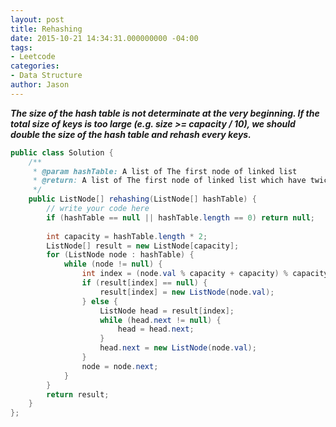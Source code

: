 ```yaml
---
layout: post
title: Rehashing
date: 2015-10-21 14:34:31.000000000 -04:00
tags:
- Leetcode
categories:
- Data Structure
author: Jason
---
```

<p><strong><em>The size of the hash table is not determinate at the very beginning. If the total size of keys is too large (e.g. size >= capacity / 10), we should double the size of the hash table and rehash every keys.</em></strong></p>


``` java
public class Solution {
    /**
     * @param hashTable: A list of The first node of linked list
     * @return: A list of The first node of linked list which have twice size
     */    
    public ListNode[] rehashing(ListNode[] hashTable) {
        // write your code here
        if (hashTable == null || hashTable.length == 0) return null;
        
        int capacity = hashTable.length * 2;
        ListNode[] result = new ListNode[capacity];
        for (ListNode node : hashTable) {
            while (node != null) {
                int index = (node.val % capacity + capacity) % capacity;
                if (result[index] == null) {
                    result[index] = new ListNode(node.val);
                } else {
                    ListNode head = result[index];
                    while (head.next != null) {
                        head = head.next;
                    }
                    head.next = new ListNode(node.val);
                }
                node = node.next;
            }
        }
        return result;
    }
};
```
